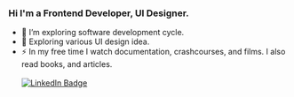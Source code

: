 <h3> Hi I'm a Frontend Developer, UI Designer. </h3>
<p align="left">

- 🔭 I’m exploring software development cycle.
- 🌱 Exploring various UI design idea.
- ⚡ In my free time I watch documentation, crashcourses, and films. I also read books, and articles.
  <br><br>
  <a href="https://www.linkedin.com/in/gohand-silitonga-263025239/"><img src="https://img.shields.io/badge/LinkedIn-blue?style=for-the-badge&logo=linkedin&logoColor=white" alt="LinkedIn Badge"></a><br><br>
<!--
**AndyNotfound/AndyNotfound** is a ✨ _special_ ✨ repository because its `README.md` (this file) appears on your GitHub profile.

Here are some ideas to get you started:

- 🔭 I’m currently working on ...
- 🌱 I’m currently learning ...
- 👯 I’m looking to collaborate on ...
- 🤔 I’m looking for help with ...
- 💬 Ask me about ...
- 📫 How to reach me: ...
- 😄 Pronouns: ...
- ⚡ Fun fact: ...
-->
